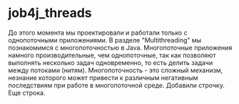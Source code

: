 # job4j_threads
До этого момента мы проектировали и работали только с однопоточными приложениями. 
В разделе "Multithreading" мы познакомимся с многопоточностью в Java. 
Многопоточные приложения намного производительные, чем однопоточные, 
так как позволяют выполнять несколько задач одновременно, то есть делить задачи между 
потоками (нитям). Многопоточность - это сложный механизм, незнание которого может привести к 
различным негативным последствиям при работе в многопоточной среде. 
Добавили строчку.
Еще строка.